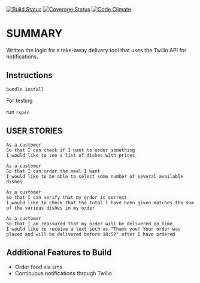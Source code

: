 [![Build Status](https://travis-ci.org/dregules/takeaway-backend/badge.svg?branch=master)](https://travis-ci.org/dregules/takeaway-backend)
[![Coverage Status](https://coveralls.io/repos/dregules/takeaway-backend/badge.svg?branch=master&service=github)](https://coveralls.io/github/dregules/takeaway-backend?branch=master)
[![Code Climate](https://codeclimate.com/github/dregules/takeaway-backend/badges/gpa.svg)](https://codeclimate.com/github/dregules/takeaway-backend)

SUMMARY
==================
Written the logic for a take-away delivery tool that uses the Twilio API for notifications.


Instructions
-------
`bundle install`

For testing

run `rspec`

USER STORIES
-----
```
As a customer
So that I can check if I want to order something
I would like to see a list of dishes with prices

As a customer
So that I can order the meal I want
I would like to be able to select some number of several available dishes

As a customer
So that I can verify that my order is correct
I would like to check that the total I have been given matches the sum of the various dishes in my order

As a customer
So that I am reassured that my order will be delivered on time
I would like to receive a text such as "Thank you! Your order was placed and will be delivered before 18:52" after I have ordered
```

Additional Features to Build
-----
* Order food via sms
* Continuous notifications through Twilio
